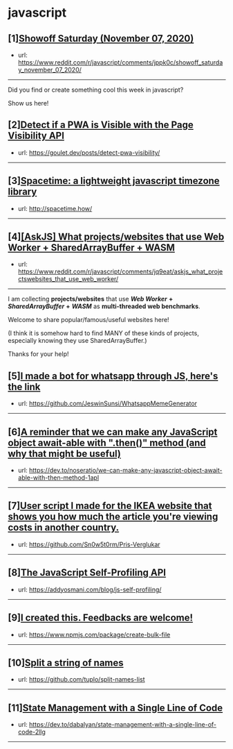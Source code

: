 # javascript
## [1][Showoff Saturday (November 07, 2020)](https://www.reddit.com/r/javascript/comments/jppk0c/showoff_saturday_november_07_2020/)
- url: https://www.reddit.com/r/javascript/comments/jppk0c/showoff_saturday_november_07_2020/
---
Did you find or create something cool this week in javascript? 

Show us here!
## [2][Detect if a PWA is Visible with the Page Visibility API](https://www.reddit.com/r/javascript/comments/jq7bgs/detect_if_a_pwa_is_visible_with_the_page/)
- url: https://goulet.dev/posts/detect-pwa-visibility/
---

## [3][Spacetime: a lightweight javascript timezone library](https://www.reddit.com/r/javascript/comments/jqbbcz/spacetime_a_lightweight_javascript_timezone/)
- url: http://spacetime.how/
---

## [4][[AskJS] What projects/websites that use Web Worker + SharedArrayBuffer + WASM](https://www.reddit.com/r/javascript/comments/jq9eat/askjs_what_projectswebsites_that_use_web_worker/)
- url: https://www.reddit.com/r/javascript/comments/jq9eat/askjs_what_projectswebsites_that_use_web_worker/
---
 I am collecting **projects/websites** that use ***Web Worker*** **+** ***SharedArrayBuffer*** **+** ***WASM*** as **multi-threaded web benchmarks**.

Welcome to share popular/famous/useful websites here!

(I think it is somehow hard to find MANY of these kinds of projects, especially knowing they use SharedArrayBuffer.)

Thanks for your help!
## [5][I made a bot for whatsapp through JS, here's the link](https://www.reddit.com/r/javascript/comments/jq8896/i_made_a_bot_for_whatsapp_through_js_heres_the/)
- url: https://github.com/JeswinSunsi/WhatsappMemeGenerator
---

## [6][A reminder that we can make any JavaScript object await-able with ".then()" method (and why that might be useful)](https://www.reddit.com/r/javascript/comments/jpp6d5/a_reminder_that_we_can_make_any_javascript_object/)
- url: https://dev.to/noseratio/we-can-make-any-javascript-object-await-able-with-then-method-1apl
---

## [7][User script I made for the IKEA website that shows you how much the article you're viewing costs in another country.](https://www.reddit.com/r/javascript/comments/jqbczg/user_script_i_made_for_the_ikea_website_that/)
- url: https://github.com/Sn0w5t0rm/Pris-Verglukar
---

## [8][The JavaScript Self-Profiling API](https://www.reddit.com/r/javascript/comments/jqbbqk/the_javascript_selfprofiling_api/)
- url: https://addyosmani.com/blog/js-self-profiling/
---

## [9][I created this. Feedbacks are welcome!](https://www.reddit.com/r/javascript/comments/jq9y5d/i_created_this_feedbacks_are_welcome/)
- url: https://www.npmjs.com/package/create-bulk-file
---

## [10][Split a string of names](https://www.reddit.com/r/javascript/comments/jpvim1/split_a_string_of_names/)
- url: https://github.com/tuplo/split-names-list
---

## [11][State Management with a Single Line of Code](https://www.reddit.com/r/javascript/comments/jprtn4/state_management_with_a_single_line_of_code/)
- url: https://dev.to/dabalyan/state-management-with-a-single-line-of-code-2llg
---

